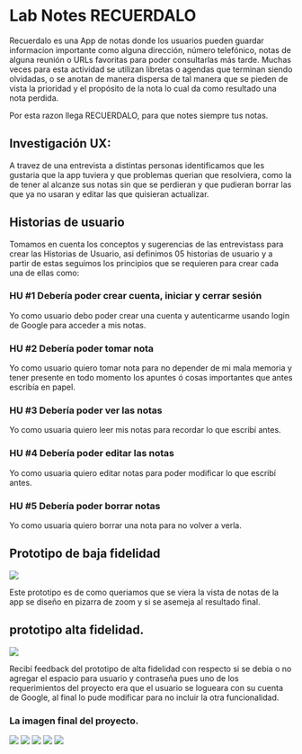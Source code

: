 # Lab Notes RECUERDALO

Recuerdalo es una App de notas donde los usuarios pueden guardar informacion importante como alguna dirección, número telefónico, notas de alguna reunión o URLs favoritas para poder consultarlas más tarde. Muchas veces para esta actividad se utilizan libretas o agendas que terminan siendo olvidadas, o se anotan de manera dispersa de tal manera que se pieden de vista la prioridad y el propósito de la nota lo cual da como resultado una nota perdida.

Por esta razon llega RECUERDALO, para que notes siempre tus notas. 


## Investigación UX:
A travez de una entrevista a distintas personas identificamos que les gustaria que la app tuviera y que problemas querian que resolviera, como la de tener al alcanze sus notas sin que se perdieran y que pudieran borrar las que ya no usaran y editar las que quisieran actualizar.

## Historias de usuario
Tomamos en cuenta los conceptos y sugerencias de las entrevistass para crear las Historias de Usuario, asi definimos 
05 historias de usuario y a partir de estas seguimos los principios que se requieren para crear cada una de ellas como:

### HU #1  Debería poder crear cuenta, iniciar y cerrar sesión
Yo como usuario debo poder crear una cuenta y autenticarme usando login de Google para acceder a mis notas.

### HU #2 Debería poder tomar nota
Yo como usuario quiero tomar nota para no depender de mi mala memoria y tener presente en todo momento los apuntes ó cosas importantes que antes escribía en papel.

### HU #3 Debería poder ver las notas
Yo como usuaria quiero leer mis notas para recordar lo que escribí antes.

### HU #4 Debería poder editar las notas
Yo como usuaria quiero editar notas para poder modificar lo que escribí antes.

### HU #5 Debería poder borrar notas
Yo como usuaria quiero borrar una nota para no volver a verla.


## Prototipo de baja fidelidad
![](src/img/prot-baja-fide.png)

Este prototipo es de como queriamos que se viera la vista de notas de la app se diseño en pizarra de zoom y si se asemeja al resultado final.

## prototipo alta fidelidad.
![](src/img/Prot-alta-fide.png)

Recibí feedback del prototipo de alta fidelidad con respecto si se debia o no agregar el espacio para usuario y contraseña pues uno de los requerimientos del proyecto era que el usuario se logueara con su cuenta de Google, al
final lo pude modificar para no incluir la otra funcionalidad.

### La imagen final del proyecto.
![](src/img/vistaLoguin.png) 
![](src/img/vistaLoguin1.png)
![](src/img/vistaNotas1.png)
![](src/img/vistaNotas2.png)
![](src/img/vistaNotas3.png)

